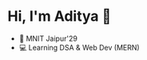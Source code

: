 # Hi, I'm Aditya 👋

- 🏫 MNIT Jaipur'29
- 💻 Learning DSA & Web Dev (MERN)
<!--
![Aditya's GitHub stats](https://github-readme-stats.vercel.app/api?username=im-adityz&show_icons=true&theme=radical)
-->
<!--
**im-adityz/im-adityz** is a ✨ _special_ ✨ repository because its `README.md` (this file) appears on your GitHub profile.

Here are some ideas to get you started:

- 🔭 I’m currently working on ...
- 🌱 I’m currently learning ...
- 👯 I’m looking to collaborate on ...
- 🤔 I’m looking for help with ...
- 💬 Ask me about ...
- 📫 How to reach me: ...
- 😄 Pronouns: ...
- ⚡ Fun fact: ...
-->
